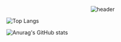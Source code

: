 <div align="center">
  
 ![header](https://capsule-render.vercel.app/api?type=Soft&text=hi)
</div>


![Top Langs](https://github-readme-stats.vercel.app/api/top-langs/?username=taeyungithub&layout=compact&exclude_repo=repo1,repo2)

![Anurag's GitHub stats](https://github-readme-stats.vercel.app/api?username=taeyungithub&theme=default&show_icons=true)
